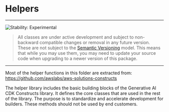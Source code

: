 # Helpers
<!--BEGIN STABILITY BANNER-->

---

![Stability: Experimental](https://img.shields.io/badge/stability-Experimental-important.svg?style=for-the-badge)

> All classes are under active development and subject to non-backward compatible changes or removal in any
> future version. These are not subject to the [Semantic Versioning](https://semver.org/) model.
> This means that while you may use them, you may need to update your source code when upgrading to a newer version of this package.

---
<!--END STABILITY BANNER-->

Most of the helper functions in this folder are extracted from: https://github.com/awslabs/aws-solutions-constructs 

The helper library includes the basic building blocks of the Generative AI CDK Constructs library. It defines the core classes that are used in the rest of the library. The purpose is to standardize and accelerate development for builders.
These methods should not be used by end customers.


